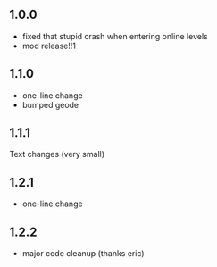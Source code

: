## <cy>1.0.0</c>
- fixed that stupid crash when entering online levels
- mod release!!1

## <cy>1.1.0</c>
- one-line change
- bumped geode

## <cy>1.1.1</c>
Text changes (very small)

## <cy>1.2.1</c>
- one-line change

## <cy>1.2.2</c>
- major code cleanup (thanks eric)

